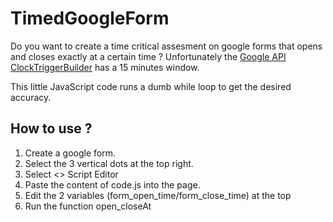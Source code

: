 
# TimedGoogleForm
Do you want to create a time critical assesment on google forms that opens and closes exactly at a certain time ?
Unfortunately the [Google API ClockTriggerBuilder](https://developers.google.com/apps-script/reference/script/clock-trigger-builder#detailed-documentation) has a 15 minutes window.

This little JavaScript code runs a dumb while loop to get the desired accuracy.

## How to use ?
 1. Create a google form.
 2. Select the 3 vertical dots at the top right.
 3. Select <> Script Editor
 4. Paste the content of code.js into the page.
 5. Edit the 2 variables (form_open_time/form_close_time) at the top
 6. Run the function open_closeAt
